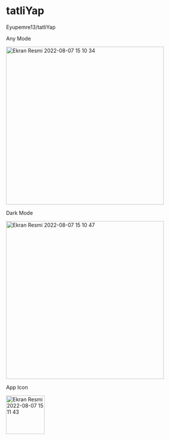 # tatliYap
 Eyupemre13/tatliYap

Any Mode

<img width="430" alt="Ekran Resmi 2022-08-07 15 10 34" src="https://user-images.githubusercontent.com/98653691/183290889-9f9a97ac-be28-49e2-b76c-8009271aba8b.png">

Dark Mode

<img width="430" alt="Ekran Resmi 2022-08-07 15 10 47" src="https://user-images.githubusercontent.com/98653691/183290902-13e0590a-a968-4f69-8cdc-38cb953a66ad.png">

App Icon

<img width="105" alt="Ekran Resmi 2022-08-07 15 11 43" src="https://user-images.githubusercontent.com/98653691/183290918-4dedc232-29b3-4689-9605-87db3b7bee95.png">

